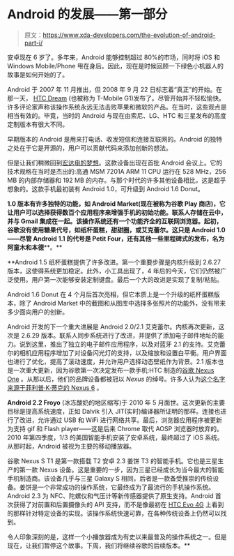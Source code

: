 # Android 的发展——第一部分

> 原文：<https://www.xda-developers.com/the-evolution-of-android-part-i/>

安卓现在 6 岁了。多年来，Android 能够控制超过 80%的市场，同时将 iOS 和 Windows Mobile/Phone 甩在身后。因此，现在是时候回顾一下绿色小机器人的故事是如何开始的了。

Android 于 2007 年 11 月推出，但 2008 年 9 月 22 日标志着“真正”的开始。在那一天， [HTC Dream](http://forum.xda-developers.com/forumdisplay.php?f=446) (也被称为 T-Mobile G1)发布了。尽管开始并不轻松愉快。许多评论家声称该操作系统永远无法击败苹果和微软的产品。在当时，这些观点是相当有效的。毕竟，当时的 Android 与现在由索尼、LG、HTC 和三星发布的高度定制版本有很大不同。

早期版本的 Android 是用来打电话、收发短信和连接互联网的。Android 的独特之处在于它是开源的，用户可以贡献代码来添加创新的想法。

但是让我们稍微回到[宏达电的梦想](http://forum.xda-developers.com/forumdisplay.php?f=446)。这款设备出现在首批 Android 会议上。它的技术规格在当时是杰出的:高通 MSM 7201A ARM 11 CPU 运行在 528 MHz，256 MB 的内部存储器和 192 MB 的内存。与那个时代的许多其他设备相比，这是超乎想象的。这款手机最初装有 Android 1.0，可升级到 Android 1.6 Donut。

**1.0 版本有许多独特的功能，如 Android Market(现在被称为谷歌 Play 商店)，它让用户可以选择获得数百个应用程序来增强手机的初始功能。联系人存储在云中，并与 Gmail 集成在一起。该操作系统还有一个功能齐全的互联网浏览器。起初，谷歌没有使用糖果代号，如纸杯蛋糕，甜甜圈，或艾克蕾尔。这只是 Android 1.0——尽管 Android 1.1 的代号是 Petit Four，还有其他一些里程碑式的发布，名为阿童木和本德****。**

 **Android 1.5 纸杯蛋糕提供了许多改进。第一个重要步骤是内核升级到 2.6.27 版本，这使得系统更加稳定。此外，小工具出现了，4 年后的今天，它们仍然被广泛使用。用户第一次能够安装定制键盘。最后一个大的改进是实现了复制/粘贴。

Android 1.6 Donut 在 4 个月后首次亮相，但它本质上是一个升级的纸杯蛋糕版本，除了 Android Market 中的截图和从图库中选择多张照片的功能外，没有带来多少面向用户的创新。

Android 开发的下一个重大进展是 Android 2.0/2.1 艾克蕾尔。内核再次更新，这次是 2.6.29 版本。联系人同步系统进行了改进，并提供了添加电子邮件地址的能力。说到这里，推出了独立的电子邮件应用程序，以及对蓝牙 2.1 的支持。艾克蕾尔的相机应用程序增加了对设备闪光灯的支持，以及缩放和设置白平衡。用户界面也进行了优化，提高了滚动速度，并允许用户选择动态壁纸作为背景。2.1 版本也是一次重大更新，因为谷歌第一次决定发布一款手机:HTC 制造的[谷歌 Nexus One](http://forum.xda-developers.com/nexus-one) 。从那以后，他们的品牌设备都被冠以 *Nexus* 的绰号。许多人认为[这个名字来源于菲利普·K·蒂克的 Nexus 6](http://online.wsj.com/news/articles/SB10001424052748703436504574640623301172810) 。

**Android 2.2 Froyo** (冰冻酸奶的地区缩写)于 2010 年 5 月面世。这次更新的主要目标是提高系统速度，正如 Dalvik 引入 JIT(实时)编译器所证明的那样。连接也进行了改进，允许通过 USB 和 WiFi 进行网络共享。最后，浏览器应用程序被更新为支持 gif 和 Flash player——这是后来 Chrome 取代 AOSP 浏览器时放弃的。2010 年第四季度，1/3 的美国智能手机安装了安卓系统，最终超过了 iOS 系统。从那时起，Android 被视为主要的移动播放器。

谷歌 Nexus S T1 是第一款搭载 T2 安卓 2.3 姜饼 T3 的智能手机。它也是三星生产的第一款 Nexus 设备。这是重要的一步，因为三星已经成长为当今最大的智能手机制造商。该设备几乎与三星 Galaxy S 相同，后者是一款备受推崇的传统设备。姜饼是一个非常成功的操作系统，它最终成为了最流行的手机操作系统。Android 2.3 为 NFC、陀螺仪和气压计等新传感器提供了原生支持。Android 首次获得了对前置和后置摄像头的 API 支持，而不是像最初在 [HTC Evo 4G](http://forum.xda-developers.com/htc-evo-4g) 上看到的那样针对特定设备的实现。该操作系统快速可靠，在各种传统设备上仍然可以找到。

令人印象深刻的是，这样一个小播放器成为有史以来最普及的操作系统之一。但是现在，让我们暂停这个故事。下周，我们将继续谷歌的后续版本。**